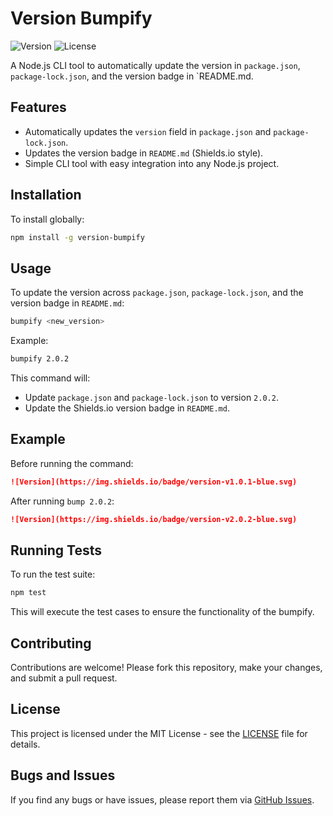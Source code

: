 # Version Bumpify

![Version](https://img.shields.io/badge/version-1.0.1-blue.svg)
![License](https://img.shields.io/badge/license-MIT-green.svg)

A Node.js CLI tool to automatically update the version in `package.json`, `package-lock.json`, and the version badge in `README.md.

## Features

- Automatically updates the `version` field in `package.json` and `package-lock.json`.
- Updates the version badge in `README.md` (Shields.io style).
- Simple CLI tool with easy integration into any Node.js project.

## Installation

To install globally:

```bash
npm install -g version-bumpify
```

## Usage

To update the version across `package.json`, `package-lock.json`, and the version badge in `README.md`:

```bash
bumpify <new_version>
```

Example:

```bash
bumpify 2.0.2
```

This command will:

- Update `package.json` and `package-lock.json` to version `2.0.2`.
- Update the Shields.io version badge in `README.md`.

## Example

Before running the command:

```md
![Version](https://img.shields.io/badge/version-v1.0.1-blue.svg)
```

After running `bump 2.0.2`:

```md
![Version](https://img.shields.io/badge/version-v2.0.2-blue.svg)
```

## Running Tests

To run the test suite:

```bash
npm test
```

This will execute the test cases to ensure the functionality of the bumpify.

## Contributing

Contributions are welcome! Please fork this repository, make your changes, and submit a pull request.

## License

This project is licensed under the MIT License - see the [LICENSE](LICENSE) file for details.

## Bugs and Issues

If you find any bugs or have issues, please report them via [GitHub Issues](https://github.com/AmJaradat01/version-bumpify/issues).
